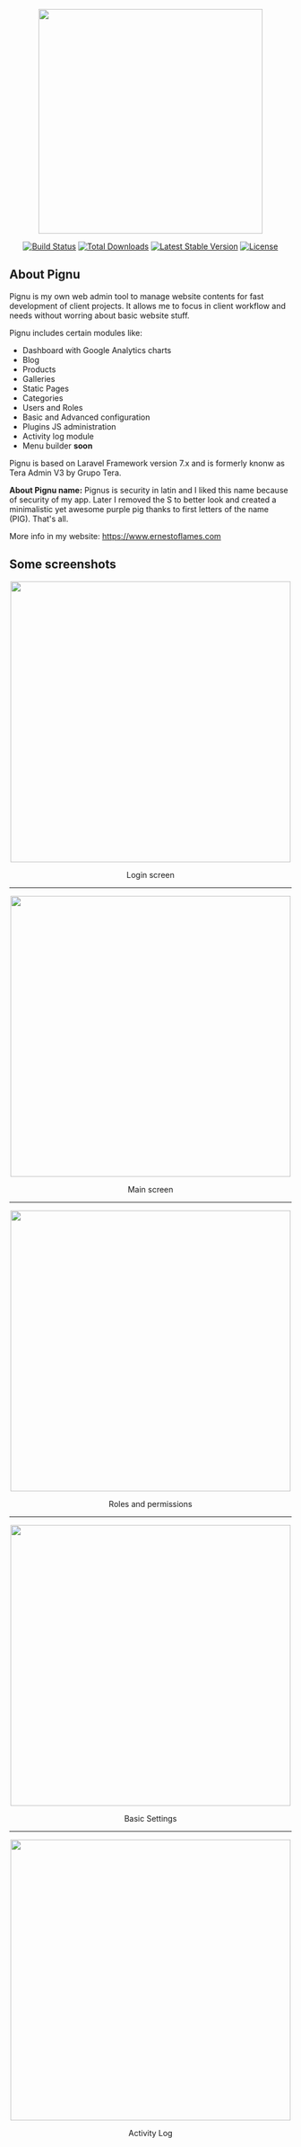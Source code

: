 <p align="center"><img src="https://i.postimg.cc/DZDpf2R3/logo.jpg" width="400"></p>
<p align="center">
<a href="https://travis-ci.org/laravel/framework"><img src="https://travis-ci.org/laravel/framework.svg" alt="Build Status"></a>
<a href="https://packagist.org/packages/laravel/framework"><img src="https://poser.pugx.org/laravel/framework/d/total.svg" alt="Total Downloads"></a>
<a href="https://packagist.org/packages/laravel/framework"><img src="https://poser.pugx.org/laravel/framework/v/stable.svg" alt="Latest Stable Version"></a>
<a href="https://packagist.org/packages/laravel/framework"><img src="https://poser.pugx.org/laravel/framework/license.svg" alt="License"></a>
</p>

## About Pignu

Pignu is my own web admin tool to manage website contents for fast development of client projects. It allows me to focus in client workflow and needs without worring about basic website stuff.

Pignu includes certain modules like:

- Dashboard with Google Analytics charts
- Blog
- Products
- Galleries
- Static Pages
- Categories
- Users and Roles
- Basic and Advanced configuration
- Plugins JS administration
- Activity log module
- Menu builder **soon**

Pignu is based on Laravel Framework version 7.x and is formerly knonw as Tera Admin V3 by Grupo Tera.

**About Pignu name:** Pignus is security in latin and I liked this name because of security of my app. Later I removed the S to better look and created a minimalistic yet awesome purple pig thanks to first letters of the name (PIG). That's all.

More info in my website: https://www.ernestoflames.com

## Some screenshots

<p align="center"><img src="https://i.postimg.cc/SQH8SNzt/screencapture-pignu-test-login-2020-05-04-00-36-57.png" width="500"></p>
<p align="center">Login screen</p>
<hr>
<p align="center"><img src="https://i.postimg.cc/ZqJYjrty/Annotation-2020-05-04-003843.png" width="500"></p>
<p align="center">Main screen</p>
<hr>
<p align="center"><img src="https://i.postimg.cc/d0nsfLwN/Annotation-2020-05-04-003924.png" width="500"></p>
<p align="center">Roles and permissions</p>
<hr>
<p align="center"><img src="https://i.postimg.cc/3RcKKVyg/Annotation-2020-05-04-004045.png" width="500"></p>
<p align="center">Basic Settings</p>
<hr>
<p align="center"><img src="https://i.postimg.cc/vZs6FxwG/Annotation-2020-05-04-004136.png" width="500"></p>
<p align="center">Activity Log</p>
